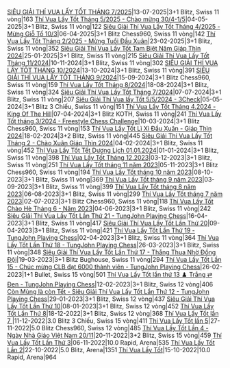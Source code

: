 <a href="https://www.chess.com/tournament/live/siu-gii-th-vua-ly-tt-thng-72025-5799609" target="_top">SIÊU GIẢI THÍ VUA LẤY TỐT THÁNG 7/2025</a>|13-07-2025|3+1 Blitz, Swiss 11 vòng|163
<a href="https://www.chess.com/tournament/live/-th-vua-ly-tt-thng-52025---cho-mng-304-15-5640047" target="_top"> Thí Vua Lấy Tốt Tháng 5/2025 - Chào mừng 30/4-1/5</a>|04-05-2025|3+1 Blitz, Swiss 11 vòng|122
<a href="https://www.chess.com/tournament/live/siu-gii-th-vua-ly-tt-thng-42025---mng-gi-t-103-5588463" target="_top">Siêu Giải Thí Vua Lấy Tốt Tháng 4/2025 - Mừng Giỗ Tổ 10/3</a>|06-04-2025|3+1 Blitz Chess960, Swiss 11 vòng|142
<a href="https://www.chess.com/tournament/live/th-vua-ly-tt-thng-22025---mng-tui-u-xun-5487643" target="_top">Thí Vua Lấy Tốt Tháng 2/2025 - Mừng Tuổi Đầu Xuân</a>|23-02-2025|3+1 Blitz, Swiss 11 vòng|352
<a href="https://www.chess.com/tournament/live/siu-gii-th-vua-ly-tt-tm-bit-nm-gip-thn-2024-5415561" target="_top">Siêu Giải Thí Vua Lấy Tốt Tạm Biệt Năm Giáp Thìn 2024</a>|25-01-2025|3+1 Blitz, Swiss 11 vòng|215
<a href="https://www.chess.com/tournament/live/siu-gii-th-vua-ly-tt-thng-112024-5204331" target="_top">Siêu Giải Thí Vua Lấy Tốt Tháng 11/2024</a>|10-11-2024|3+1 Blitz, Swiss 11 vòng|302
<a href="https://www.chess.com/tournament/live/siu-gii-th-vua-ly-tt-thng-102024-5144901" target="_top">SIÊU GIẢI THÍ VUA LẤY TỐT THÁNG 10/2024</a>|13-10-2024|3+1 Blitz, Swiss 11 vòng|391
<a href="https://www.chess.com/tournament/live/siu-gii-th-vua-ly-tt-thng-92024-5077723" target="_top">SIÊU GIẢI THÍ VUA LẤY TỐT THÁNG 9/2024</a>|15-09-2024|3+1 Blitz Chess960, Swiss 11 vòng|159
<a href="https://www.chess.com/tournament/live/th-vua-ly-tt-thng-82024-5011291" target="_top">Thí Vua Lấy Tốt Tháng 8/2024</a>|18-08-2024|3+1 Blitz, Swiss 11 vòng|324
<a href="https://www.chess.com/tournament/live/siu-gii-th-vua-ly-tt-thng-72024-4897591" target="_top">Siêu Giải Thí Vua Lấy Tốt Tháng 7/2024</a>|07-07-2024|3+1 Blitz, Swiss 11 vòng|207
<a href="https://www.chess.com/tournament/live/siu-gii-th-vua-ly-tt-552024---3check-4756726" target="_top">Siêu Giải Thí Vua lấy Tốt 5/5/2024 - 3Check</a>|05-05-2024|3+1 Blitz 3 Chiếu,  Swiss 11 vòng|151
<a href="https://www.chess.com/tournament/live/th-vua-ly-tt-thng-42024---king-of-the-hill-4689591" target="_top">Thí Vua Lấy Tốt Tháng 4.2024 - King Of The Hill</a>|07-04-2024|3+1 Blitz KOTH, Swiss 11 vòng|241
<a href="https://www.chess.com/tournament/live/th-vua-ly-tt-thng-32024---freestyle-chess-challenge-4633816" target="_top">Thí Vua Lấy Tốt tháng 3/2024 - Freestyle Chess Challenge</a>|10-03-2024|3+1 Blitz Chess960, Swiss 11 vòng|153
<a href="https://www.chess.com/tournament/live/th-vua-ly-tt-l-x-u-xun---gip-thn-2024-4577626" target="_top">Thí Vua Lấy Tốt Lì Xì Đầu Xuân - Giáp Thìn 2024</a>|18-02-2024|3+2 Blitz, Swiss 11 vòng|445
<a href="https://www.chess.com/tournament/live/siu-gii-th-vua-ly-tt-thng-2---cho-xun-gip-thn-2024-4548307" target="_top">Siêu Giải Thí Vua Lấy Tốt Tháng 2 - Chào Xuân Giáp Thìn 2024</a>|04-02-2024|3+1 Blitz, Swiss 11 vòng|452
<a href="https://www.chess.com/tournament/live/th-vua-ly-tt-tt-dng-lch-01012024-4486332" target="_top">Thí Vua Lấy Tốt Tết Dương Lịch 01.01.2024</a>|01-01-2024|3+1 Blitz, Swiss 11 vòng|398
<a href="https://www.chess.com/tournament/live/th-vua-ly-tt-thng-122023-4426328" target="_top">Thí Vua Lấy Tốt Tháng 12.2023</a>|03-12-2023|3+1 Blitz, Swiss 11 vòng|251
<a href="https://www.chess.com/tournament/live/th-vua-ly-tt-thng-11-nm-2023-4374307" target="_top">Thí Vua Lấy Tốt tháng 11 năm 2023</a>|05-11-2023|3+1 Blitz Chess960, Swiss 11 vòng|194
<a href="https://www.chess.com/tournament/live/th-vua-ly-tt-thng-10-nm-2023-4319009" target="_top">Thí Vua Lấy Tốt tháng 10 năm 2023</a>|08-10-2023|3+1 Blitz, Swiss 11 vòng|369
<a href="https://www.chess.com/tournament/live/th-vua-ly-tt-thng-9-nm-2023-4253176" target="_top">Thí Vua Lấy Tốt tháng 9 năm 2023</a>|03-09-2023|3+1 Blitz, Swiss 11 vòng|399
<a href="https://www.chess.com/tournament/live/th-vua-ly-tt-thng-8-nm-2023-4199460" target="_top">Thí Vua Lấy Tốt tháng 8 năm 2023</a>|06-08-2023|3+1 Blitz, Swiss 11 vòng|299
<a href="https://www.chess.com/tournament/live/th-vua-ly-tt-thng-7-nm-2023-4111726" target="_top">Thí Vua Lấy Tốt tháng 7 năm 2023</a>|02-07-2023|3+1 Blitz Chess960, Swiss 11 vòng|118
<a href="https://www.chess.com/tournament/live/th-vua-ly-tt-cho-h-thng-6---nm-2023-4059788" target="_top">Thí Vua Lấy Tốt Chào Hè Tháng 6 - Năm 2023</a>|04-06-2023|3+1 Blitz, Swiss 11 vòng|242
<a href="https://www.chess.com/tournament/live/siu-gii-th-vua-ly-tt-ln-th-21--tungjohn-playing-chess-3974487" target="_top">Siêu Giải Thí Vua Lấy Tốt Lần Thứ 21 - TungJohn Playing Chess</a>|16-04-2023|3+1 Blitz, Swiss 11 vòng|417
<a href="https://www.chess.com/tournament/live/siu-gii-th-vua-ly-tt-ln-th-20-3960496" target="_top">Siêu Giải Thí Vua Lấy Tốt Lần Thứ 20</a>|09-04-2023|3+1 Blitz, Swiss 11 vòng|421
<a href="https://www.chess.com/tournament/live/th-vua-ly-tt-ln-th-19--tungjohn-playing-chess-3935076" target="_top">Thí Vua Lấy Tốt Lần Thứ 19 - TungJohn Playing Chess</a>|02-04-2023|3+1 Blitz, Swiss 11 vòng|364
<a href="https://www.chess.com/tournament/live/th-vua-ly-tt-ln-th-18--tungjohn-playing-chess-3921659" target="_top">Thí Vua Lấy Tốt Lần Thứ 18 - TungJohn Playing Chess</a>|26-03-2023|3+1 Blitz, Swiss 11 vòng|348
<a href="https://www.chess.com/tournament/live/siu-gii-th-vua-ly-tt-ln-th-17---thng-thua-nh-ng-i-3918891" target="_top">Siêu Giải Thí Vua Lấy Tốt Lần Thứ 17 - Thắng Thua Nhờ Đồng Đội</a>|19-03-2023|3+1 Blitz Bughouse, Swiss 11 vòng|294
<a href="https://www.chess.com/tournament/live/th-vua-ly-tt-ln-15---chc-mng-clb-t-6000-thnh-vin--tungjohn-playing-chess-3846898" target="_top">Thí Vua Lấy Tốt Lần 15 - Chúc mừng CLB đạt 6000 thành viên - TungJohn Playing Chess</a>|26-02-2023|1+1 Bullet, Swiss 15 vòng|501
<a href="https://www.chess.com/tournament/live/th-vua-ly-tt-ln-th-13--trng--en--tungjohn-playing-chess-3807224" target="_top">Thí Vua Lấy Tốt lần thứ 13 ♟️ Trắng ⇄ Đen - TungJohn Playing Chess</a>|12-02-2023|3+1 Blitz, Swiss 12 vòng|406
<a href="https://www.chess.com/tournament/live/cn-mng-l-cn-tt---siu-gii-th-vua-ly-tt-ln-th-12--tungjohn-playing-chess-3719886" target="_top">Còn Mùng là còn Tết - Siêu Giải Thí Vua Lấy Tốt Lần Thứ 12 - TungJohn Playing Chess</a>|29-01-2023|3+1 Blitz, Swiss 12 vòng|437
<a href="https://www.chess.com/tournament/live/siu-gii-th-vua-ly-tt-ln-th-10-3688038" target="_top">Siêu Giải Thí Vua Lấy Tốt Lần Thứ 10</a>|08-01-2023|3+1 Blitz, Swiss 12 vòng|452
<a href="https://www.chess.com/tournament/live/th-vua-ly-tt-ln-th-8-3618872" target="_top">Thí Vua Lấy Tốt Lần Thứ 8</a>|18-12-2022|3+1 Blitz, Swiss 12 vòng|368
<a href="https://www.chess.com/tournament/live/th-vua-ly-tt-ln-7--3584492" target="_top">Thí Vua Lấy Tốt lần 7 </a>|11-12-2022|3.0 Blitz 3 Chiếu,  Swiss 15 vòng|411
<a href="https://www.chess.com/tournament/live/th-vua-ly-tt-ln-5-3548920" target="_top">Thí Vua Lấy Tốt lần 5</a>|27-11-2022|5.0 Blitz Chess960, Swiss 12 vòng|485
<a href="https://www.chess.com/tournament/live/th-vua-ly-tt-ln-4---ngy-nh-gio-vit-nam-2011-3535839" target="_top">Thí Vua Lấy Tốt Lần 4 - Ngày Nhà Giáo Việt Nam 20/11</a>|20-11-2022|3+2 Blitz, Swiss 15 vòng|459
<a href="https://www.chess.com/tournament/live/arena/th-vua-ly-tt-ln-th-3-2218000" target="_top">Thí Vua Lấy Tốt Lần Thứ 3</a>|06-11-2022|10.0 Rapid, Arena|535
<a href="https://www.chess.com/tournament/live/arena/th-vua-ly-tt-ln-2-2183785" target="_top">Thí Vua Lấy Tốt Lần 2</a>|22-10-2022|5.0 Blitz, Arena|1351
<a href="https://www.chess.com/tournament/live/arena/th-vua-ly-tt-2171704" target="_top">Thí Vua Lấy Tốt</a>|15-10-2022|10.0 Rapid, Arena|964
